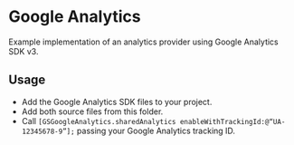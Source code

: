 # Google Analytics

Example implementation of an analytics provider using Google Analytics SDK v3.


## Usage

- Add the Google Analytics SDK files to your project.
- Add both source files from this folder.
- Call `[GSGoogleAnalytics.sharedAnalytics enableWithTrackingId:@“UA-12345678-9”];` passing your Google Analytics tracking ID.
